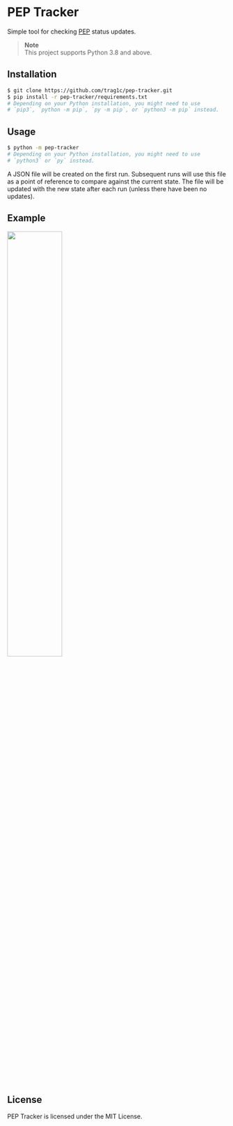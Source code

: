 # PEP Tracker

Simple tool for checking [PEP](https://peps.python.org/pep-0001) status updates.

> **Note**  
> This project supports Python 3.8 and above.

## Installation
```sh
$ git clone https://github.com/trag1c/pep-tracker.git
$ pip install -r pep-tracker/requirements.txt
# Depending on your Python installation, you might need to use
# `pip3`, `python -m pip`, `py -m pip`, or `python3 -m pip` instead.
```

## Usage
```sh
$ python -m pep-tracker
# Depending on your Python installation, you might need to use
# `python3` or `py` instead.
```
A JSON file will be created on the first run.
Subsequent runs will use this file as a point of reference to compare against
the current state. The file will be updated with the new state after each run
(unless there have been no updates).

## Example

<img width=50% src="https://user-images.githubusercontent.com/77130613/227407441-5a2a7370-525c-4daf-991e-b60af8058217.png">

## License
PEP Tracker is licensed under the MIT License.

